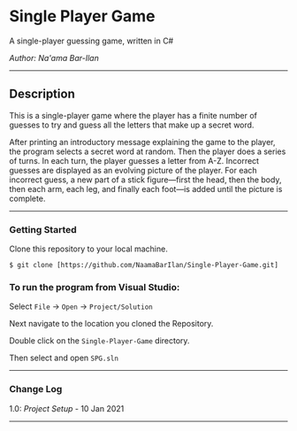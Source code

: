 # Single Player Game

A single-player guessing game, written in C#

*Author: Na'ama Bar-Ilan*

----

## Description
This is a single-player game where the player has a finite number of guesses to try
and guess all the letters that make up a secret word. 

After printing an introductory message explaining the game to the player, the program selects a secret word at random. Then the
player does a series of turns. In each turn, the player guesses a letter from A-Z. Incorrect guesses are displayed as an evolving picture of the player. For
each incorrect guess, a new part of a stick figure—first the head, then the body, then each arm, each leg, and finally each foot—is added until the picture is complete.

---

### Getting Started
Clone this repository to your local machine.

```
$ git clone [https://github.com/NaamaBarIlan/Single-Player-Game.git]
```

### To run the program from Visual Studio:
Select ```File``` -> ```Open``` -> ```Project/Solution```

Next navigate to the location you cloned the Repository.

Double click on the ```Single-Player-Game``` directory.

Then select and open ```SPG.sln```

---

### Change Log
1.0: *Project Setup* - 10 Jan 2021  


------------------------------
